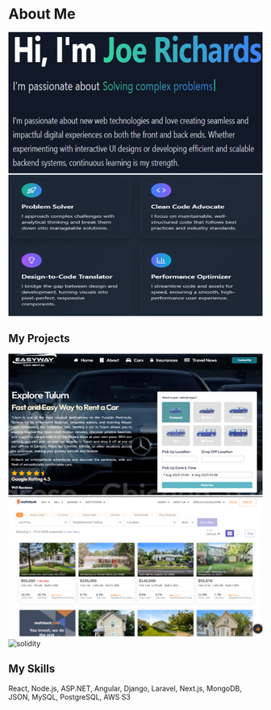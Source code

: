 # About Me
<img src="./assets/1.png" alt="solidity" width="100%" height="280"/>
<img src="./assets/2.png" alt="solidity" width="100%" height="280"/>

## My Projects
<img src="./assets/3.png" alt="solidity" width="100%" height="280"/>
<img src="./assets/4.png" alt="solidity" width="100%" height="280"/>
<img src="./assets/5.png" alt="solidity" width="100%" height="280"/>

## My Skills
React, Node.js, ASP.NET, Angular, Django, Laravel, Next.js, MongoDB, JSON, MySQL, PostgreSQL, AWS S3
